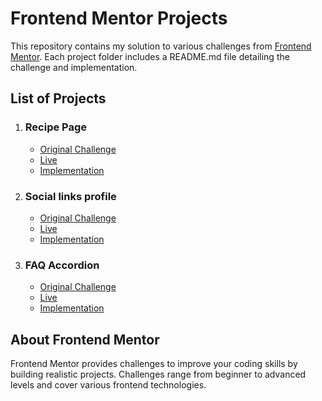 # Frontend Mentor Projects

This repository contains my solution to various challenges from [Frontend Mentor](https://www.frontendmentor.io/). Each project folder includes a README.md file detailing the challenge and implementation.

## List of Projects

1. ### Recipe Page
   - [Original Challenge](https://www.frontendmentor.io/challenges/recipe-page-KiTsR8QQKm)
   - [Live](https://eli-frontend-projects.github.io/recipe-page/)
   - [Implementation](https://github.com/Eli-Frontend-Projects/recipe-page/)

2. ### Social links profile
   - [Original Challenge](https://www.frontendmentor.io/challenges/recipe-page-KiTsR8QQKm)
   - [Live](https://eli-frontend-projects.github.io/social-links-profile/)
   - [Implementation](https://github.com/Eli-Frontend-Projects/social-links-profile/)

3. ### FAQ Accordion
   - [Original Challenge](https://www.frontendmentor.io/challenges/faq-accordion-wyfFdeBwBz)
   - [Live](https://eli-frontend-projects.github.io/FAQaccordion/)
   - [Implementation](https://github.com/Eli-Frontend-Projects/FAQaccordion)


## About Frontend Mentor

Frontend Mentor provides challenges to improve your coding skills by building realistic projects. Challenges range from beginner to advanced levels and cover various frontend technologies.
